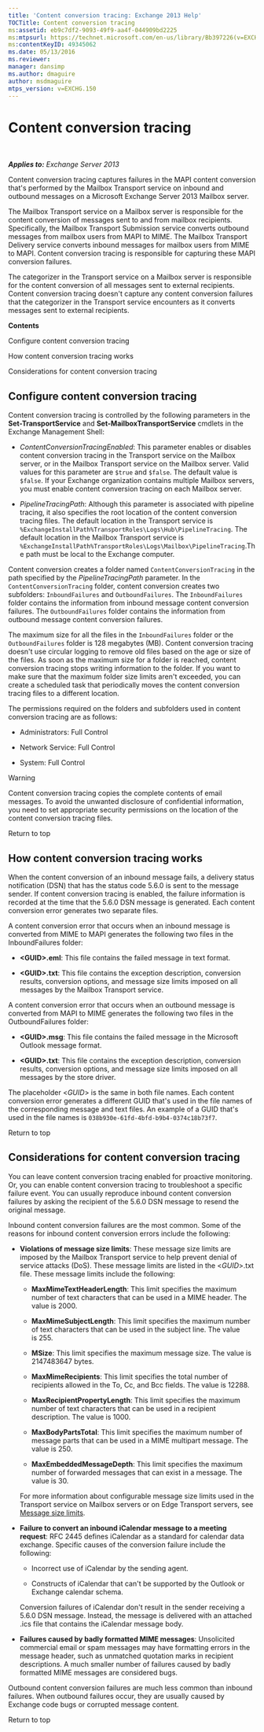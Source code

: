 ```yaml
---
title: 'Content conversion tracing: Exchange 2013 Help'
TOCTitle: Content conversion tracing
ms:assetid: eb9c7df2-9093-49f9-aa4f-044909bd2225
ms:mtpsurl: https://technet.microsoft.com/en-us/library/Bb397226(v=EXCHG.150)
ms:contentKeyID: 49345062
ms.date: 05/13/2016
ms.reviewer: 
manager: dansimp
ms.author: dmaguire
author: msdmaguire
mtps_version: v=EXCHG.150
---
```


# Content conversion tracing

 

_**Applies to:** Exchange Server 2013_

Content conversion tracing captures failures in the MAPI content conversion that's performed by the Mailbox Transport service on inbound and outbound messages on a Microsoft Exchange Server 2013 Mailbox server.

The Mailbox Transport service on a Mailbox server is responsible for the content conversion of messages sent to and from mailbox recipients. Specifically, the Mailbox Transport Submission service converts outbound messages from mailbox users from MAPI to MIME. The Mailbox Transport Delivery service converts inbound messages for mailbox users from MIME to MAPI. Content conversion tracing is responsible for capturing these MAPI conversion failures.

The categorizer in the Transport service on a Mailbox server is responsible for the content conversion of all messages sent to external recipients. Content conversion tracing doesn't capture any content conversion failures that the categorizer in the Transport service encounters as it converts messages sent to external recipients.

**Contents**

Configure content conversion tracing

How content conversion tracing works

Considerations for content conversion tracing

## Configure content conversion tracing

Content conversion tracing is controlled by the following parameters in the **Set-TransportService** and **Set-MailboxTransportService** cmdlets in the Exchange Management Shell:

  - *ContentConversionTracingEnabled*: This parameter enables or disables content conversion tracing in the Transport service on the Mailbox server, or in the Mailbox Transport service on the Mailbox server. Valid values for this parameter are `$true` and `$false`. The default value is `$false`. If your Exchange organization contains multiple Mailbox servers, you must enable content conversion tracing on each Mailbox server.

  - *PipelineTracingPath*: Although this parameter is associated with pipeline tracing, it also specifies the root location of the content conversion tracing files. The default location in the Transport service is `%ExchangeInstallPath%TransportRoles\Logs\Hub\PipelineTracing`. The default location in the Mailbox Transport service is `%ExchangeInstallPath%TransportRoles\Logs\Mailbox\PipelineTracing`.The path must be local to the Exchange computer.

Content conversion creates a folder named `ContentConversionTracing` in the path specified by the *PipelineTracingPath* parameter. In the `ContentConversionTracing` folder, content conversion creates two subfolders: `InboundFailures` and `OutboundFailures`. The `InboundFailures` folder contains the information from inbound message content conversion failures. The `OutboundFailures` folder contains the information from outbound message content conversion failures.

The maximum size for all the files in the `InboundFailures` folder or the `OutboundFailures` folder is 128 megabytes (MB). Content conversion tracing doesn't use circular logging to remove old files based on the age or size of the files. As soon as the maximum size for a folder is reached, content conversion tracing stops writing information to the folder. If you want to make sure that the maximum folder size limits aren't exceeded, you can create a scheduled task that periodically moves the content conversion tracing files to a different location.

The permissions required on the folders and subfolders used in content conversion tracing are as follows:

  - Administrators: Full Control

  - Network Service: Full Control

  - System: Full Control

> [!WARNING]
> Content conversion tracing copies the complete contents of email messages. To avoid the unwanted disclosure of confidential information, you need to set appropriate security permissions on the location of the content conversion tracing files.

Return to top

## How content conversion tracing works

When the content conversion of an inbound message fails, a delivery status notification (DSN) that has the status code 5.6.0 is sent to the message sender. If content conversion tracing is enabled, the failure information is recorded at the time that the 5.6.0 DSN message is generated. Each content conversion error generates two separate files.

A content conversion error that occurs when an inbound message is converted from MIME to MAPI generates the following two files in the InboundFailures folder:

  - **\<GUID\>.eml**: This file contains the failed message in text format.

  - **\<GUID\>.txt**: This file contains the exception description, conversion results, conversion options, and message size limits imposed on all messages by the Mailbox Transport service.

A content conversion error that occurs when an outbound message is converted from MAPI to MIME generates the following two files in the OutboundFailures folder:

  - **\<GUID\>.msg**: This file contains the failed message in the Microsoft Outlook message format.

  - **\<GUID\>.txt**: This file contains the exception description, conversion results, conversion options, and message size limits imposed on all messages by the store driver.

The placeholder \<*GUID*\> is the same in both file names. Each content conversion error generates a different GUID that's used in the file names of the corresponding message and text files. An example of a GUID that's used in the file names is `038b930e-61fd-4bfd-b9b4-0374c18b73f7`.

Return to top

## Considerations for content conversion tracing

You can leave content conversion tracing enabled for proactive monitoring. Or, you can enable content conversion tracing to troubleshoot a specific failure event. You can usually reproduce inbound content conversion failures by asking the recipient of the 5.6.0 DSN message to resend the original message.

Inbound content conversion failures are the most common. Some of the reasons for inbound content conversion errors include the following:

  - **Violations of message size limits**: These message size limits are imposed by the Mailbox Transport service to help prevent denial of service attacks (DoS). These message limits are listed in the \<*GUID*\>.txt file. These message limits include the following:

      - **MaxMimeTextHeaderLength**: This limit specifies the maximum number of text characters that can be used in a MIME header. The value is 2000.

      - **MaxMimeSubjectLength**: This limit specifies the maximum number of text characters that can be used in the subject line. The value is 255.

      - **MSize**: This limit specifies the maximum message size. The value is 2147483647 bytes.

      - **MaxMimeRecipients**: This limit specifies the total number of recipients allowed in the To, Cc, and Bcc fields. The value is 12288.

      - **MaxRecipientPropertyLength**: This limit specifies the maximum number of text characters that can be used in a recipient description. The value is 1000.

      - **MaxBodyPartsTotal**: This limit specifies the maximum number of message parts that can be used in a MIME multipart message. The value is 250.

      - **MaxEmbeddedMessageDepth**: This limit specifies the maximum number of forwarded messages that can exist in a message. The value is 30.

    For more information about configurable message size limits used in the Transport service on Mailbox servers or on Edge Transport servers, see [Message size limits](message-size-limits-exchange-2013-help.md).

  - **Failure to convert an inbound iCalendar message to a meeting request**: RFC 2445 defines iCalendar as a standard for calendar data exchange. Specific causes of the conversion failure include the following:

      - Incorrect use of iCalendar by the sending agent.

      - Constructs of iCalendar that can't be supported by the Outlook or Exchange calendar schema.

    Conversion failures of iCalendar don't result in the sender receiving a 5.6.0 DSN message. Instead, the message is delivered with an attached .ics file that contains the iCalendar message body.

  - **Failures caused by badly formatted MIME messages**: Unsolicited commercial email or spam messages may have formatting errors in the message header, such as unmatched quotation marks in recipient descriptions. A much smaller number of failures caused by badly formatted MIME messages are considered bugs.

Outbound content conversion failures are much less common than inbound failures. When outbound failures occur, they are usually caused by Exchange code bugs or corrupted message content.

Return to top
